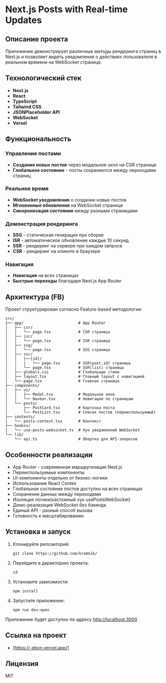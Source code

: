 # Next.js Posts with Real-time Updates

## Описание проекта

Приложение демонстрирует различные методы рендеринга страниц в Next.js и позволяет видеть уведомления о действиях пользователя в реальном времени на WebSocket странице.

## Технологический стек

- **Next.js**
- **React**
- **TypeScript**
- **Tailwind CSS**
- **JSONPlaceholder API**
- **WebSocket**
- **Versel**

## Функциональность

### Управление постами
- **Создание новых постов** через модальное окно на CSR странице
- **Глобальное состояние** - посты сохраняются между переходами страниц

### Реальное время
- **WebSocket уведомления** о создании новых постов
- **Мгновенные обновления** на WebSocket странице
- **Синхронизация состояния** между разными страницами

### Демонстрация рендеринга
- **SSG** - статическая генерация при сборке
- **ISR** - автоматическое обновление каждые 10 секунд
- **SSR** - рендеринг на сервере при каждом запросе
- **CSR** - рендеринг на клиенте в браузере

### Навигация
- **Навигация** на всех страницах
- **Быстрые переходы** благодаря Next.js App Router

## Архитектура (FB)

Проект структурирован согласно Feature-based методологии:

```
src/
├── app/                        # App Router
│   ├── csr/
│   │   └── page.tsx            # CSR страница
│   ├── isr/
│   │   └── page.tsx            # ISR страница
│   ├── ssg/
│   │   └── page.tsx            # SSG страница
│   ├── ssr/
|   |   ├──[id]/
|   |   |   └── page.tsx        # SSR(post.id) страница
│   │   └── page.tsx            # SSR(list) страница
│   ├── globals.css             # Глобальные стили
│   ├── layout.tsx              # Главный layout с навигацией
│   └── page.tsx                # Главная страница
├── components/
│   ├── ui/
│   │   ├── Modal.tsx           # Модальное окно
│   │   └── Navbar.tsx          # Навигация по страницам
│   └── posts/
│       ├── PostCard.tsx        # Карточка поста
│       └── PostList.tsx        # Список постов (переиспользуемый)
├── contexts/
|   └── posts-context.tsx       # Контекст
├── hookss/
|   └── use-posts-websocket.ts  # Хук уведомлений WebSocket
└── lib/
    └── api.ts                  # Обертка для API-запросов
```

## Особенности реализации

- App Router - современная маршрутизация Next.js
- Переиспользуемые компоненты
- UI-компоненты отдельно от бизнес-логики
- Использование React Contex
- Глобальное состояние постов доступно на всех страницах
- Сохранение данных между переходами
- Изоляция логики(кастомный хук usePostsWebSocket)
- Демо-реализация WebSocket без бэкенда
- Единый API - разный способ вызова
- Готовность к масштабированию


## Установка и запуск

1. Клонируйте репозиторий:
    ```
    git clone https://github.com/kromnik/
    ```

2. Перейдите в директорию проекта:
    ```
    cd 
    ```

3. Установите зависимости:
    ```
    npm install
    ```

4. Запустите приложение:
    ```
    npm run dev:open
    ```

Приложение будет доступно по адресу [http://localhost:3000](http://localhost:3000)


## Ссылка на проект

* [https://-ebon.vercel.app/]


## Лицензия

MIT